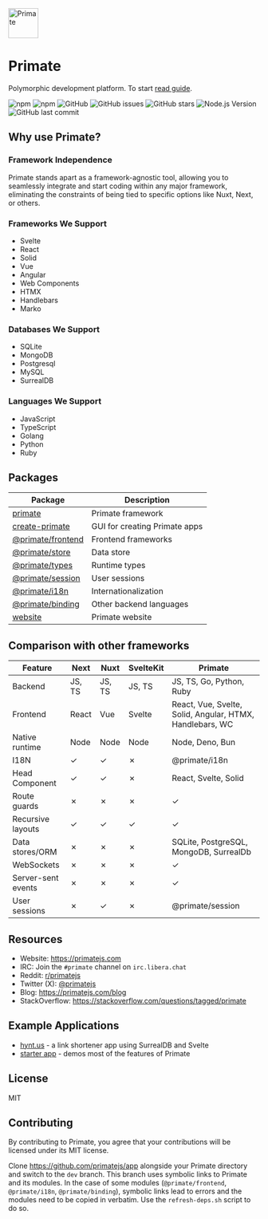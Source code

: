 <img src="https://raw.githubusercontent.com/primatejs/primate/master/assets/logo.svg" alt="Primate" width="60"/>

# Primate

Polymorphic development platform. To start [read guide].

![npm](https://img.shields.io/npm/v/primate)
![npm](https://img.shields.io/npm/dt/primate)
![GitHub](https://img.shields.io/github/license/primatejs/primate)
![GitHub issues](https://img.shields.io/github/issues/primatejs/primate)
![GitHub stars](https://img.shields.io/github/stars/primatejs/primate)
![Node.js Version](https://img.shields.io/node/v/primate)
![GitHub last commit](https://img.shields.io/github/last-commit/primatejs/primate)

## Why use Primate?

### Framework Independence

Primate stands apart as a framework-agnostic tool, allowing you to seamlessly
integrate and start coding within any major framework, eliminating the
constraints of being tied to specific options like Nuxt, Next, or others.

### Frameworks We Support

- Svelte
- React
- Solid
- Vue
- Angular
- Web Components
- HTMX
- Handlebars
- Marko

### Databases We Support

- SQLite
- MongoDB
- Postgresql
- MySQL
- SurrealDB

### Languages We Support

- JavaScript
- TypeScript
- Golang
- Python
- Ruby

## Packages

| Package                                     | Description                   |
|---------------------------------------------|-------------------------------|
|[primate](packages/primate)                  | Primate framework             |
|[create-primate](packages/create-primate)    | GUI for creating Primate apps |
|[@primate/frontend](packages/frontend)       | Frontend frameworks           |
|[@primate/store](packages/store)             | Data store                    |
|[@primate/types](packages/types)             | Runtime types                 |
|[@primate/session](packages/session)         | User sessions                 |
|[@primate/i18n](packages/i18n)               | Internationalization          |
|[@primate/binding](packages/binding)         | Other backend languages       |
|[website](packages/website)                  | Primate website               |

## Comparison with other frameworks

|Feature           |Next  |Nuxt  |SvelteKit|Primate                                                 |
|------------------|------|------|---------|--------------------------------------------------------|
|Backend           |JS, TS|JS, TS|JS, TS   |JS, TS, Go, Python, Ruby                                |
|Frontend          |React |Vue   |Svelte   |React, Vue, Svelte, Solid, Angular, HTMX, Handlebars, WC|
|Native runtime    |Node  |Node  |Node     |Node, Deno, Bun                                         |
|I18N              |✓     |✓     |✗        |@primate/i18n                                           |
|Head Component    |✓     |✓     |✗        |React, Svelte, Solid                                    |
|Route guards      |✗     |✗     |✗        |✓                                                       |
|Recursive layouts |✓     |✓     |✓        |✓                                                       |
|Data stores/ORM   |✗     |✗     |✗        |SQLite, PostgreSQL, MongoDB, SurrealDb                  |
|WebSockets        |✗     |✗     |✗        |✓                                                       |
|Server-sent events|✗     |✗     |✗        |✓                                                       |
|User sessions     |✗     |✓     |✗        |@primate/session                                        |

## Resources

* Website: https://primatejs.com
* IRC: Join the `#primate` channel on `irc.libera.chat`
* Reddit: [r/primatejs](https://reddit.com/r/primatejs)
* Twitter (X): [@primatejs](https://x.com/primatejs)
* Blog: https://primatejs.com/blog
* StackOverflow: https://stackoverflow.com/questions/tagged/primate

## Example Applications

- [hynt.us](https://github.com/profullstack/hynt-web) - a link shortener app using SurrealDB and Svelte
- [starter app](https://github.com/primatejs/app) - demos most of the features of Primate

## License

MIT

## Contributing

By contributing to Primate, you agree that your contributions will be licensed
under its MIT license.

Clone https://github.com/primatejs/app alongside your Primate directory and
switch to the `dev` branch. This branch uses symbolic links to Primate and its
modules. In the case of some modules (`@primate/frontend`, `@primate/i18n`,
`@primate/binding`), symbolic links lead to errors and the modules need to be
copied in verbatim. Use the `refresh-deps.sh` script to do so.

[read guide]: https://primatejs.com/guide/getting-started
